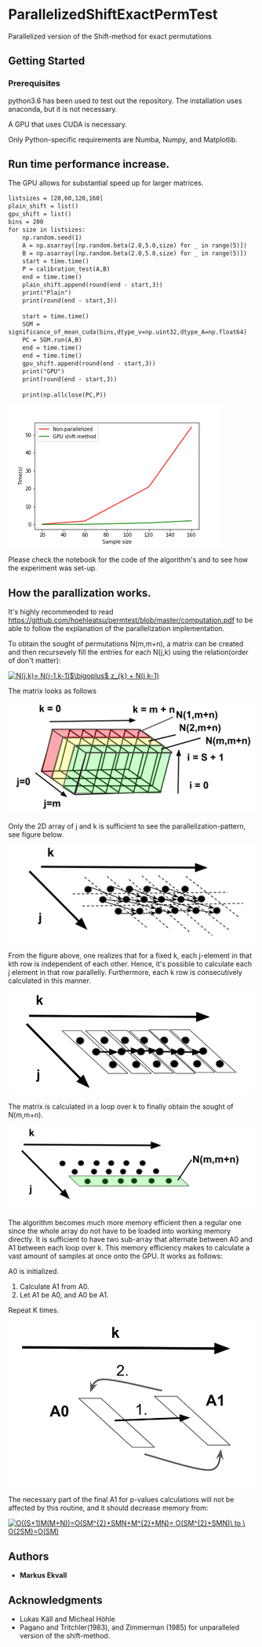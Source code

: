 # ParallelizedShiftExactPermTest
Parallelized version of the Shift-method for exact permutations

## Getting Started

### Prerequisites

python3.6 has been used to test out the repository. The installation uses anaconda, but it is not necessary.

A GPU that uses CUDA is necessary.

Only Python-specific requirements are Numba, Numpy, and Matplotlib.

## Run time performance increase.

The GPU allows for substantial speed up for larger matrices.

```
listsizes = [20,60,120,160]
plain_shift = list()
gpu_shift = list()
bins = 200
for size in listsizes:
    np.random.seed(1)
    A = np.asarray([np.random.beta(2.0,5.0,size) for _ in range(5)])
    B = np.asarray([np.random.beta(2.0,5.0,size) for _ in range(5)])
    start = time.time()
    P = calibration_test(A,B)
    end = time.time()
    plain_shift.append(round(end - start,3))
    print("Plain")
    print(round(end - start,3))
    
    start = time.time()
    SGM = significance_of_mean_cuda(bins,dtype_v=np.uint32,dtype_A=np.float64)
    PC = SGM.run(A,B)
    end = time.time()
    end = time.time()
    gpu_shift.append(round(end - start,3))
    print("GPU")
    print(round(end - start,3))
    
    print(np.allclose(PC,P))
```


![alt text](/figures/comparison.png)

Please check the notebook for the code of the algorithm's and to see how the experiment was set-up.
## How the parallization works.

It's highly recommended to read https://github.com/hoehleatsu/permtest/blob/master/computation.pdf to be able to follow the explanation of the parallelization implementation.

To obtain the sought of permutations N(m,m+n), a matrix can be created and then recursevely fill the entries for each N(j,k) using the relation(order of don't matter):

<a href="https://www.codecogs.com/eqnedit.php?latex=N(j,k)=&space;N(j-1,k-1)$\bigoplus$&space;z_{k}&space;&plus;&space;N(j,k-1)" target="_blank"><img src="https://latex.codecogs.com/gif.latex?N(j,k)=&space;N(j-1,k-1)$\bigoplus$&space;z_{k}&space;&plus;&space;N(j,k-1)" title="N(j,k)= N(j-1,k-1)$\bigoplus$ z_{k} + N(j,k-1)" /></a>

The matrix looks as follows

![alt text](/figures/whole_array1.png)

Only the 2D array of j and k is sufficient to see the parallelization-pattern, see figure below.

![alt text](/figures/vector_relatiness.png)

From the figure above, one realizes that for a fixed k, each j-element in that kth row is independent of each other. Hence, it's possible to calculate each j element in that row parallelly. Furthermore, each k row is consecutively calculated in this manner.


![alt text](/figures/how_they_are_parallized.png)

The matrix is calculated in a loop over k to finally obtain the sought of N(m,m+n).

![alt text](/figures/extraxt_the_wanted_array.png)

The algorithm becomes much more memory efficient then a regular one since the whole array do not have to be loaded into working memory directly. It is sufficient to have two sub-array that alternate between A0 and A1 between each loop over k. This memory efficiency makes to calculate a vast amount of samples at once onto the GPU. It works as follows:


A0 is initialized.


1. Calculate A1 from A0.
2. Let A1 be A0, and A0 be A1.

Repeat K times.

![alt text](/figures/A0_A1.png)

The necessary part of the final A1 for p-values calculations will not be affected by this routine, and it should decrease memory from:

<a href="https://www.codecogs.com/eqnedit.php?latex=O((S&plus;1)M(M&plus;N))=O(SM^{2}&plus;SMN&plus;M^{2}&plus;MN)=&space;O(SM^{2}&plus;SMN)\&space;to&space;\&space;O(2SM)=O(SM)" target="_blank"><img src="https://latex.codecogs.com/gif.latex?O((S&plus;1)M(M&plus;N))=O(SM^{2}&plus;SMN&plus;M^{2}&plus;MN)=&space;O(SM^{2}&plus;SMN)\&space;to&space;\&space;O(2SM)=O(SM)" title="O((S+1)M(M+N))=O(SM^{2}+SMN+M^{2}+MN)= O(SM^{2}+SMN)\ to \ O(2SM)=O(SM)" /></a>

## Authors

* **Markus Ekvall** 

## Acknowledgments

* Lukas Käll and Micheal Höhle
* Pagano and Tritchler(1983), and Zimmerman (1985) for unparalleled version of the shift-method.

